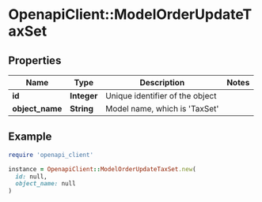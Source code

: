 # OpenapiClient::ModelOrderUpdateTaxSet

## Properties

| Name | Type | Description | Notes |
| ---- | ---- | ----------- | ----- |
| **id** | **Integer** | Unique identifier of the object |  |
| **object_name** | **String** | Model name, which is &#39;TaxSet&#39; |  |

## Example

```ruby
require 'openapi_client'

instance = OpenapiClient::ModelOrderUpdateTaxSet.new(
  id: null,
  object_name: null
)
```

